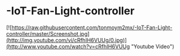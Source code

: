 # -IoT-Fan-Light-controller

[![https://raw.githubusercontent.com/tonmoym2mx/-IoT-Fan-Light-controller/master/Screenshot.jpg](http://img.youtube.com/vi/cRfhIH6VUUg/0.jpg)](http://www.youtube.com/watch?v=cRfhIH6VUUg "Youtube Video")

